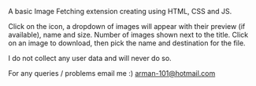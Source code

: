 A basic Image Fetching extension creating using HTML, CSS and JS.

Click on the icon, a dropdown of images will appear with their preview (if available), name and size. Number of images shown next to the title.
Click on an image to download, then pick the name and destination for the file.

I do not collect any user data and will never do so.

For any queries / problems email me :)
arman-101@hotmail.com
